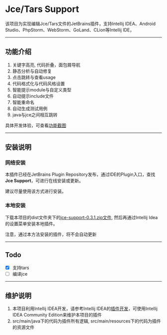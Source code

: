 # Jce/Tars Support

该项目为实现编辑Jce/Tars文件的JetBrains插件，支持Intellij IDEA、Android Studio、PhpStorm、WebStorm、GoLand、CLion等Intellij IDE，

-------------------------------

## 功能介绍

1. 关键字高亮, 代码折叠，面包屑导航
2. 静态分析与自动修复
3. 点击跳转与查看usage
4. 代码格式化与代码风格设置
5. 智能提示module与自定义类型
6. 自动提示include文件
7. 智能重命名
8. 自动生成测试用例
9. java与jce之间相互跳转

具体开发体验，可查看[功能截图](./doc/features.md)

-------------------------------

## 安装说明

### 网络安装

本插件已经在JetBrains Plugin Repository发布，通过IDE的Plugin入口，查找**Jce Support**，可进行在线安装或更新。

建议尽量使用该方式进行安装。

### 本地安装

下载本项目的dist文件夹下的[jce-support-0.3.1.zip文件](dist/jce-support-0.3.1.zip), 然后再通过Intellij Idea的设置菜单安装本地插件。

注意，通过本方法安装的插件，将不会自动更新

-------------------------------

## Todo

- [x] 支持tars
- [ ] 编译jce

-------------------------------

## 维护说明

1. 本项目利用Intellij IDEA开发，请参考Intellij IDEA的[插件开发](http://www.jetbrains.org/intellij/sdk/docs/basics/getting_started.html)，可使用Intellij IDEA Community Edition来维护本项目的插件
2. src/main/java下的代码为插件所有逻辑, src/main/resources下的代码为插件的资源文件
